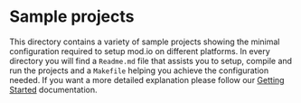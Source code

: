 # Sample projects

This directory contains a variety of sample projects showing the minimal configuration required to setup mod.io on different platforms. In every directory you will find a `Readme.md` file that assists you to setup, compile and run the projects and a `Makefile` helping you achieve the configuration needed. If you want a more detailed explanation please follow our [Getting Started](https://github.com/DBolical/modioSDK/wiki/Getting-Started) documentation.
